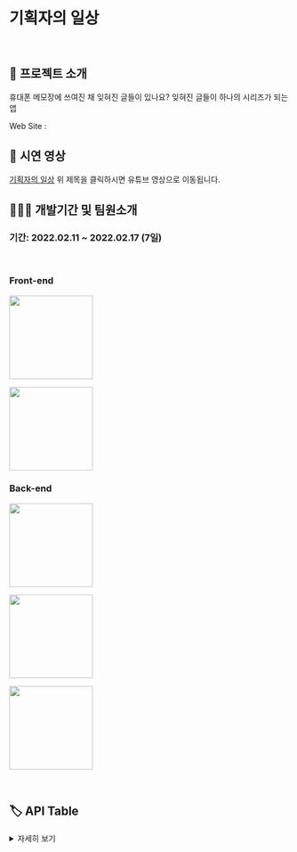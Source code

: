 # 기획자의 일상

</br>

## 🤷 프로젝트 소개

 <p> 휴대폰 메모장에 쓰여진 채 잊혀진 글들이 있나요? 잊혀진 글들이 하나의 시리즈가 되는 앱 </p>
Web Site :
</br>

## 🎥 시연 영상

[기획자의 일상](https://www.youtube.com/watch?v=wNeTCqRpgZA&t=51s)
위 제목을 클릭하시면 유튜브 영상으로 이동됩니다.

## 🧑🏼‍💻 개발기간 및 팀원소개

### 기간: 2022.02.11 ~ 2022.02.17 (7일)

</br>

### Front-end

   <p><a href="https://github.com/ssseok" target="_blank"><img width="150"  src="https://img.shields.io/static/v1?label=React&message=%EB%B0%95%ED%98%84%EC%84%9D&color=61dafb&style=for-the-badge"/></a></p>
   <p><a href="https://github.com/ssseok" target="_blank"><img width="150"  src="https://img.shields.io/static/v1?label=React&message=%EC%9D%B4%EC%84%B1%EC%9A%B4&color=61dafb&style=for-the-badge"/></a></p>
   
  
### Back-end
<p><a href="https://github.com/hyunjikeem" target="_blank"><img width="150"  src="https://img.shields.io/static/v1?label=Spring&message=%EA%B9%80%ED%98%84%EC%A7%80&color=08CE5D&style=for-the-badge"/></a></p>
   <p><a href="https://github.com/jableee" target="_blank"><img width="150"  src="https://img.shields.io/static/v1?label=Spring&message=%EA%B9%80%EC%A7%80%EC%84%B1&color=08CE5D&style=for-the-badge"/></a></p>
   <p><a href="https://github.com/nklee6300" target="_blank"><img width="150"  src="https://img.shields.io/static/v1?label=Spring&message=%EC%9D%B4%EB%85%B8%EA%B7%9C&color=08CE5D&style=for-the-badge"/></a></p>

</br>

## 🏷 API Table

<details>
 <summary>자세히 보기</summary>
 https://www.notion.so/249482fd1ce141a5920317630ec2119c?v=372578fe5ba84241b62d10f9779f3268

## 🔨사용한 기술 스택

<code> Front-end </code>

- React
- JavaScript
- CSS
- Axios

<code> Back-end </code>

- [Back-end 개발Page](https://github.com/jableee/mini_project_01)

<code>Tool</code>

- Git
- GitHub

## ⚒️ 1조 와이어 프레임 ⚒️

 <summary>자세히 보기</summary>
 https://www.figma.com/file/nkCyDCBSGArgi3OnViJWZn/%EA%B8%B0%ED%9A%8D%EC%9E%90%EC%9D%98-%EC%9D%BC%EC%83%81?node-id=0%3A1

## ✌🏻 개인 역할 및 트러블슈팅 해결과정

<code>박현석</code> 메인페이지,회원가입,로그인

<code>이성운</code> 메인페이지,영감노트페이지,메모페이지

<code>Trouble Shooting</code>[트러블 슈팅 해결과정](https://www.notion.so/f1000ddba8e44ede987c8590558bf693)

</br>

## 📝 후기 및 팀 노션 페이지

<code>박현석</code> BE와 FE가 협력하는 방법을 배우면서 어떻게 협업하면 좋은 지 API, 와이어 프레임은 어떻게 작성하면 좋은 지, 기능을 구현하기 전에 어떤 흐름으로 진행 되는 지 감을 잡을 수 있습니다. 제게 부족한 부분을 팀원분들께서 채워주시고 많이 배울 수 있는 과정이였습니다.

<code>이성운</code> 시간에 매우 쫓겼고, 결국에는 해야 했던 기능을 구현하지 못했다. 왜 시간에 쫓겼는지 왜 기능을 구현하지 못했는지도 알고 있지만 생략하겠다. 비록, 부실한 프로젝트로 마무리가 됐지만, 나쁜 경험은 아니었다. 굳이 말하자면, 좋은 경험이었다. 이 일주일의 경험 덕분에 앞으로 임할 프로젝트는 부실하지 않은 프로젝트를 만들 수 있을 거 같은 느낌이 든다.

<code>팀 노션 페이지</code> [기획자의 일상](https://www.notion.so/1-SA-5a65e2d02e3c4c4d923c9757653b97da)
